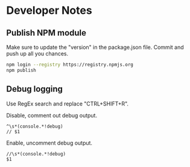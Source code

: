# Developer Notes

## Publish NPM module

Make sure to update the "version" in the package.json file.
Commit and push up all you chances.

```sh
npm login --registry https://registry.npmjs.org
npm publish
```

## Debug logging

Use RegEx search and replace "CTRL+SHIFT+R".

Disable, comment out debug output.

```
^\s*(console.*!debug)
// $1
```

Enable, uncomment debug output.

```
//\s*(console.*!debug)
$1
```
